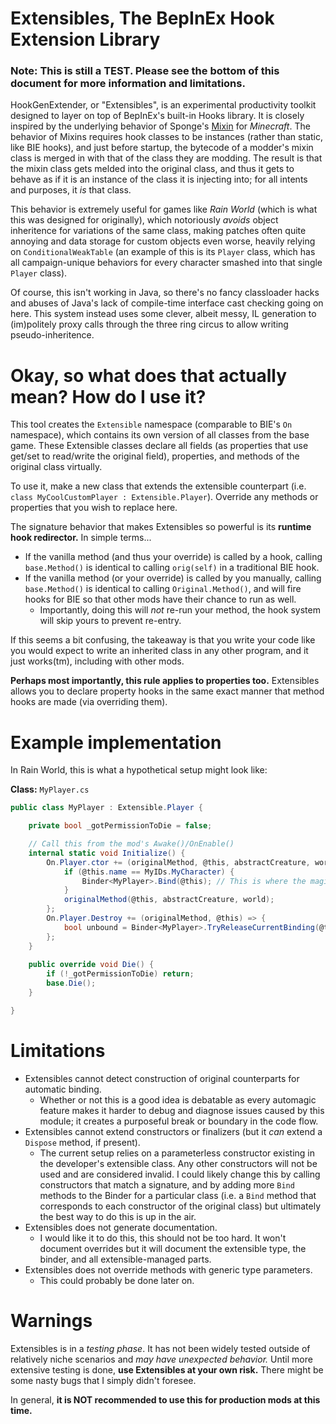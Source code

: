 # Extensibles, The BepInEx Hook Extension Library

### Note: This is still a TEST. Please see the bottom of this document for more information and limitations.

HookGenExtender, or "Extensibles", is an experimental productivity toolkit designed to layer on top of BepInEx's built-in Hooks library. It is closely inspired by the underlying behavior of Sponge's [Mixin](https://github.com/SpongePowered/Mixin) for *Minecraft*. The behavior of Mixins requires hook classes to be instances (rather than static, like BIE hooks), and just before startup, the bytecode of a modder's mixin class is merged in with that of the class they are modding. The result is that the mixin class gets melded into the original class, and thus it gets to behave as if it is an instance of the class it is injecting into; for all intents and purposes, it *is* that class.

This behavior is extremely useful for games like *Rain World* (which is what this was designed for originally), which notoriously *avoids* object inheritence for variations of the same class, making patches often quite annoying and data storage for custom objects even worse, heavily relying on `ConditionalWeakTable` (an example of this is its `Player` class, which has all campaign-unique behaviors for every character smashed into that single `Player` class).

Of course, this isn't working in Java, so there's no fancy classloader hacks and abuses of Java's lack of compile-time interface cast checking going on here. This system instead uses some clever, albeit messy, IL generation to (im)politely proxy calls through the three ring circus to allow writing pseudo-inheritence.

# Okay, so what does that actually mean? How do I use it?

This tool creates the `Extensible` namespace (comparable to BIE's `On` namespace), which contains its own version of all classes from the base game. These Extensible classes declare all fields (as properties that use get/set to read/write the original field), properties, and methods of the original class virtually.

To use it, make a new class that extends the extensible counterpart (i.e. `class MyCoolCustomPlayer : Extensible.Player`). Override any methods or properties that you wish to replace here.

The signature behavior that makes Extensibles so powerful is its **runtime hook redirector.** In simple terms...
* If the vanilla method (and thus your override) is called by a hook, calling `base.Method()` is identical to calling `orig(self)` in a traditional BIE hook.
* If the vanilla method (or your override) is called by you manually, calling `base.Method()` is identical to calling `Original.Method()`, and will fire hooks for BIE so that other mods have their chance to run as well.
  * Importantly, doing this will *not* re-run your method, the hook system will skip yours to prevent re-entry.

If this seems a bit confusing, the takeaway is that you write your code like you would expect to write an inherited class in any other program, and it just works(tm), including with other mods.

**Perhaps most importantly, this rule applies to properties too.** Extensibles allows you to declare property hooks in the same exact manner that method hooks are made (via overriding them).

# Example implementation

In Rain World, this is what a hypothetical setup might look like:

**Class:** `MyPlayer.cs`
```cs
public class MyPlayer : Extensible.Player {

	private bool _gotPermissionToDie = false;

	// Call this from the mod's Awake()/OnEnable()
	internal static void Initialize() {
		On.Player.ctor += (originalMethod, @this, abstractCreature, world) => {
			if (@this.name == MyIDs.MyCharacter) {
				Binder<MyPlayer>.Bind(@this); // This is where the magic happens.
			}
			originalMethod(@this, abstractCreature, world);
		};
		On.Player.Destroy += (originalMethod, @this) => {
			bool unbound = Binder<MyPlayer>.TryReleaseCurrentBinding(@this);
		};
	}
	
	public override void Die() {
		if (!_gotPermissionToDie) return;
		base.Die();
	}

}
```

# Limitations
- Extensibles cannot detect construction of original counterparts for automatic binding. 
  - Whether or not this is a good idea is debatable as every automagic feature makes it harder to debug and diagnose issues caused by this module; it creates a purposeful break or boundary in the code flow.
- Extensibles cannot extend constructors or finalizers (but it *can* extend a `Dispose` method, if present).
  - The current setup relies on a parameterless constructor existing in the developer's extensible class. Any other constructors will not be used and are considered invalid. I could likely change this by calling constructors that match a signature, and by adding more `Bind` methods to the Binder for a particular class (i.e. a `Bind` method that corresponds to each constructor of the original class) but ultimately the best way to do this is up in the air.
- Extensibles does not generate documentation.
  - I would like it to do this, this should not be too hard. It won't document overrides but it will document the extensible type, the binder, and all extensible-managed parts.
- Extensibles does not override methods with generic type parameters.
  - This could probably be done later on.

# Warnings

Extensibles is in a *testing phase*. It has not been widely tested outside of relatively niche scenarios and *may have unexpected behavior.* Until more extensive testing is done, **use Extensibles at your own risk.** There might be some nasty bugs that I simply didn't foresee.

In general, **it is NOT recommended to use this for production mods at this time.**